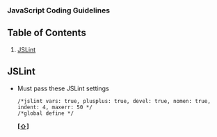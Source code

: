 ### JavaScript Coding Guidelines

## <a name="TOC">Table of Contents</a>

1. [JSLint](#jslint)



## <a name="jslint">JSLint</a>

  - Must pass these JSLint settings

    ```
    /*jslint vars: true, plusplus: true, devel: true, nomen: true, indent: 4, maxerr: 50 */
    /*global define */
    ```

    **[[⇧]](#TOC)**

